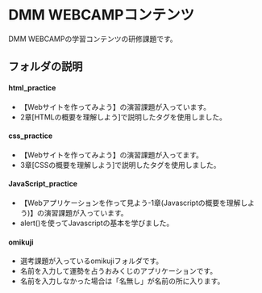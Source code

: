 # DMM WEBCAMPコンテンツ
DMM WEBCAMPの学習コンテンツの研修課題です。

## フォルダの説明
#### html_practice
* 【Webサイトを作ってみよう】の演習課題が入っています。
* 2章[HTMLの概要を理解しよう]で説明したタグを使用しました。

#### css_practice
* 【Webサイトを作ってみよう】の演習課題が入ってます。
* 3章[CSSの概要を理解しよう]で説明したタグを使用しました。

#### JavaScript_practice
* 【Webアプリケーションを作って見よう-1章(Javascriptの概要を理解しよう)】の演習課題が入っています。
* alert()を使ってJavascriptの基本を学びました。


####  omikuji
* 選考課題が入っているomikujiフォルダです。
* 名前を入力して運勢を占うおみくじのアプリケーションです。
* 名前を入力しなかった場合は「名無し」が名前の所に入ります。